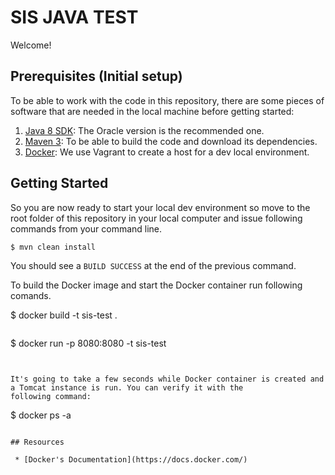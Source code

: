 # SIS JAVA TEST

Welcome!

## Prerequisites (Initial setup)

To be able to work with the code in this repository, there are some pieces of software that are needed in the local
machine before getting started:

1. [Java 8 SDK](http://www.oracle.com/technetwork/java/javase/downloads/index.html): The Oracle version is the recommended
  one.
2. [Maven 3](http://maven.apache.org/download.cgi): To be able to build the code and download its dependencies.  
3. [Docker](http://www.vagrantup.com/downloads.html): We use Vagrant to create a host for a dev local environment.

## Getting Started

So you are now ready to start your local dev environment so move to the root folder of this repository in your local
computer and issue following commands from your command line.

```
$ mvn clean install

```
You should see a `BUILD SUCCESS` at the end of the previous command.

To build the Docker image and start the Docker container run following comands.

$ docker build -t sis-test .
```

```
$ docker run -p 8080:8080 -t sis-test
```


It's going to take a few seconds while Docker container is created and a Tomcat instance is run. You can verify it with the
following command:

```
$ docker ps -a
```

## Resources

 * [Docker's Documentation](https://docs.docker.com/)
